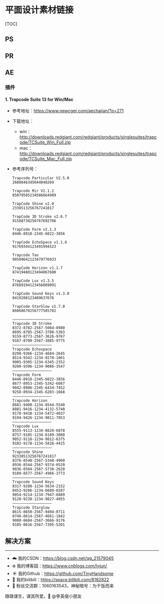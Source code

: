 # 平面设计素材链接

[TOC]

## PS

## PR

## AE

### 插件

#### 1. Trapcode Suite 13 for Win/Mac

- 参考地址：https://www.newcger.com/aechajian/?p=271

- 下载地址：

  - win：http://downloads.redgiant.com/redgiant/products/singlesuites/trapcode/TCSuite_Win_Full.zip
  - mac：http://downloads.redgiant.com/redgiant/products/singlesuites/trapcode/TCSuite_Mac_Full.zip

- 参考序列号：

  ```
  Trapcode Particular V2.5.0
  2608846345644048269
  
  Trapcode Mir V2.1.2
  85079585234586664989
  
  TrapCode Shine v2.0
  2338513256767241817
  
  TrapCode 3D Stroke v2.6.7
  91588738256767692766
  
  TrapCode Form v2.1.3
  8446-8918-2345-6022-3856
  
  TrapCode EchoSpace v1.1.6
  91769344123491994523
  
  Trapcode Tao
  90509642123479776933
  
  TrapCode Horizon v1.1.7
  87419480123494067600
  
  TrapCode Lux v1.3.5
  87689194123456089091
  
  TrapCode Sound Keys v1.3.0
  8419208123489637676
  
  TrapCode StarGlow v1.7.0
  86068670256777585702
  
  ——————————————————
  Trapcode 3D Stroke
  8372-8782-2567-5004-8980
  8695-8785-2567-3788-5303
  9159-8773-2567-3626-9767
  9167-8709-2567-3885-9775
  ——————————————————
  Trapcode Echospace
  8298-9366-1234-4684-2645
  8514-9342-1234-9278-1861
  9005-9305-1234-6345-2352
  9200-9396-1234-9086-3547
  ——————————————————
  Trapcode Form
  8446-8918-2345-6022-3856
  8677-8953-2345-5342-6087
  9042-8986-2345-6434-7452
  9258-8934-2345-6203-1668
  ——————————————————
  Trapcode Horizon
  8681-9400-1234-8544-5540
  8881-9416-1234-4132-5740
  9178-9438-1234-5472-4037
  9194-9426-1234-9011-7053
  ——————————————————
  Trapcode Lux
  8555-9113-1234-8820-6878
  8757-9185-1234-6189-3080
  9052-9118-1234-9812-6375
  9102-9178-1234-5828-4425
  ——————————————————
  Trapcode Shine
  92338513256767241817
  8376-8548-2567-5348-4960
  8936-8544-2567-9374-0520
  9036-8584-2567-5738-2620
  9189-8577-2567-4966-3773
  ——————————————————
  Trapcode Sound Keys
  8317-9288-1234-5634-2152
  8452-9286-1234-6689-0287
  9054-9214-1234-7947-6889
  9120-9238-1234-9827-4955
  ——————————————————
  Trapcode Starglow
  8615-8650-2567-9494-0711
  8746-8614-2567-4661-1842
  9080-8684-2567-3666-9176
  9105-8616-2567-7395-5201
  ```

  

## 解决方案












------

- :cloud: 我的CSDN：https://blog.csdn.net/qq_21579045
- :snowflake: 我的博客园：https://www.cnblogs.com/lyjun/
- :sunny: 我的Github：https://github.com/TinyHandsome
- :rainbow: 我的bilibili：https://space.bilibili.com/8182822
- :penguin: 粉丝交流群：1060163543，神秘暗号：为干饭而来

碌碌谋生，谋其所爱。:ocean:              @李英俊小朋友

